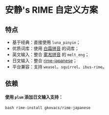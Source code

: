 # 安静's RIME 自定义方案

## 特点

- 基于经典：直接使用 `luna_pinyin`；
- 优质词库：使用 [白霜拼音](https://github.com/gaboolic/rime-frost) 的词库；
- 英文输入：整合 [雾凇拼音](https://github.com/iDvel/rime-ice) 的 `melt_eng`；
- 日文输入：整合 [rime-japanese](https://github.com/gkovacs/rime-japanese)；
- 平台兼容：支持 `weasel`、`squirrel`、`ibus-rime`。

## 依赖

#### 使用 `plum` 添加日文输入支持：

```shell
bash rime-install gkovacs/rime-japanese
```
